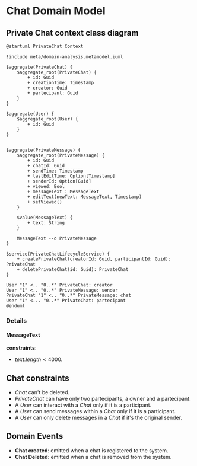 # Chat Domain Model

## Private Chat context class diagram
```plantuml
@startuml PrivateChat Context

!include meta/domain-analysis.metamodel.iuml

$aggregate(PrivateChat) {
    $aggregate_root(PrivateChat) {
        + id: Guid
        + creationTime: Timestamp
        + creator: Guid
        + partecipant: Guid
    }
}

$aggregate(User) {
    $aggregate_root(User) {
        + id: Guid
    }
}


$aggregate(PrivateMessage) {
    $aggregate_root(PrivateMessage) {
        + id: Guid
        + chatId: Guid
        + sendTime: Timestamp
        + lastEditTime: Option[Timestamp]
        + senderId: Option[Guid]
        + viewed: Bool
        + messageText : MessageText
        + editText(newText: MessageText, Timestamp)
        + setViewed()
    }
    
    $value(MessageText) {
        + text: String
    }

    MessageText --o PrivateMessage
}

$service(PrivateChatLifecycleService) {
    + createPrivateChat(creatorId: Guid, participantId: Guid): PrivateChat
    + deletePrivateChat(id: Guid): PrivateChat
}

User "1" <.. "0..*" PrivateChat: creator
User "1" <.. "0..*" PrivateMessage: sender
PrivateChat "1" <.. "0..*" PrivateMessage: chat
User "1" <... "0..*" PrivateChat: partecipant
@enduml
```
### Details

#### MessageText

**constraints**:

- $text.length < 4000$.

## Chat constraints

- *Chat* can't be deleted.
- *PrivateChat* can have only two partecipants, a owner and a partecipant.
- A *User* can interact with a *Chat* only if it is a participant.
- A *User* can send messages within a *Chat* only if it is a participant.
- A *User* can only delete messages in a *Chat* if it's the original sender.

## Domain Events

* **Chat created**: emitted when a chat is registered to the system.
* **Chat Deleted**: emitted when a chat is removed from the system.
